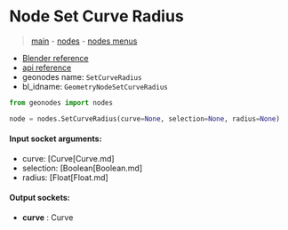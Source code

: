 # Node Set Curve Radius

> [main](../structure.md) - [nodes](nodes.md) - [nodes menus](nodes_menus.md)

- [Blender reference](https://docs.blender.org/manual/en/latest/modeling/geometry_nodes/curve/set_curve_radius.html)
- [api reference](https://docs.blender.org/api/current/bpy.types.GeometryNodeSetCurveRadius.html)
- geonodes name: `SetCurveRadius`
- bl_idname: `GeometryNodeSetCurveRadius`

```python
from geonodes import nodes

node = nodes.SetCurveRadius(curve=None, selection=None, radius=None)
```

#### Input socket arguments:

- curve: [Curve[Curve.md]
- selection: [Boolean[Boolean.md]
- radius: [Float[Float.md]

#### Output sockets:

- **curve** : Curve

